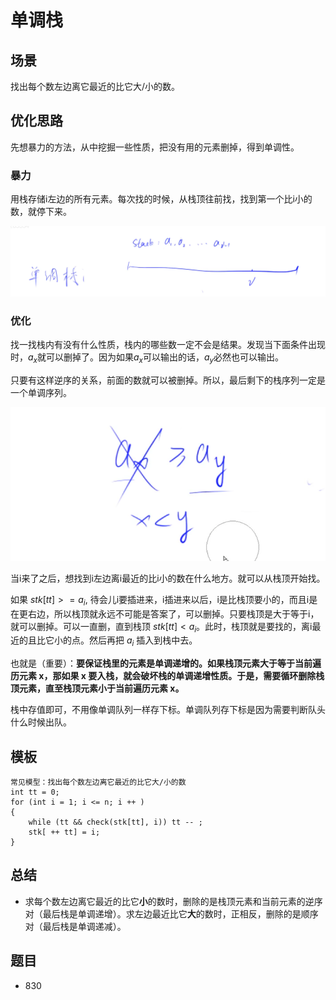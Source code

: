 # 单调栈

## 场景

找出每个数左边离它最近的比它大/小的数。

## 优化思路

先想暴力的方法，从中挖掘一些性质，把没有用的元素删掉，得到单调性。

### 暴力

用栈存储i左边的所有元素。每次找的时候，从栈顶往前找，找到第一个比i小的数，就停下来。

![](imgs/1.png)

### 优化

找一找栈内有没有什么性质，栈内的哪些数一定不会是结果。发现当下面条件出现时，$a_x$就可以删掉了。因为如果$a_x$可以输出的话，$a_y$必然也可以输出。

只要有这样逆序的关系，前面的数就可以被删掉。所以，最后剩下的栈序列一定是一个单调序列。

![](imgs/2.png)

当i来了之后，想找到i左边离i最近的比i小的数在什么地方。就可以从栈顶开始找。

如果 $stk[tt] >= a_i$, 待会儿i要插进来，i插进来以后，i是比栈顶要小的，而且i是在更右边，所以栈顶就永远不可能是答案了，可以删掉。只要栈顶是大于等于i，就可以删掉。可以一直删，直到栈顶 $stk[tt] < a_i$。此时，栈顶就是要找的，离i最近的且比它小的点。然后再把 $a_i$ 插入到栈中去。

也就是（重要）：**要保证栈里的元素是单调递增的。如果栈顶元素大于等于当前遍历元素 x，那如果 x 要入栈，就会破坏栈的单调递增性质。于是，需要循环删除栈顶元素，直至栈顶元素小于当前遍历元素 x。**

栈中存值即可，不用像单调队列一样存下标。单调队列存下标是因为需要判断队头什么时候出队。

## 模板

```
常见模型：找出每个数左边离它最近的比它大/小的数
int tt = 0;
for (int i = 1; i <= n; i ++ )
{
    while (tt && check(stk[tt], i)) tt -- ;
    stk[ ++ tt] = i;
}
```

## 总结

- 求每个数左边离它最近的比它**小**的数时，删除的是栈顶元素和当前元素的逆序对（最后栈是单调递增）。求左边最近比它**大**的数时，正相反，删除的是顺序对（最后栈是单调递减）。

## 题目

- 830
